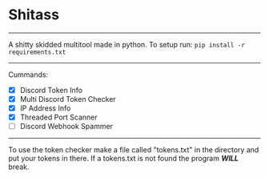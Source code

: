 # Shitass # 
- - - -
A shitty skidded multitool made in python.
To setup run:
`pip install -r requirements.txt`
- - - -
Cummands:
- [x] Discord Token Info
- [x] Multi Discord Token Checker
- [x] IP Address Info
- [x] Threaded Port Scanner
- [ ] Discord Webhook Spammer
- - - 
To use the token checker make a file called "tokens.txt" in the directory and put your tokens in there. If a tokens.txt is not found the program ***WILL*** break.
